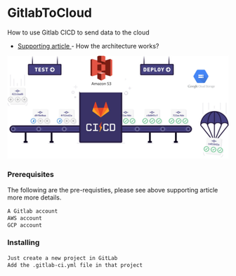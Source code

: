 # GitlabToCloud

How to use Gitlab CICD to send data to the cloud

* [Supporting article ](https://www.sundeepmachado.com/2020/02/using-gitlab-for-backing-up-data-to-aws-s3-gcp-storage.html) - How the architecture works?

![Overall Architecture](gitlab-aws-s3-gcp-cloud-storage.jpg?raw=true "AWS Lambda Proxy Architecture")


### Prerequisites

The following are the pre-requisties, please see above supporting article more more details.

```
A Gitlab account
AWS account
GCP account
```

### Installing

```
Just create a new project in GitLab
Add the .gitlab-ci.yml file in that project
```
